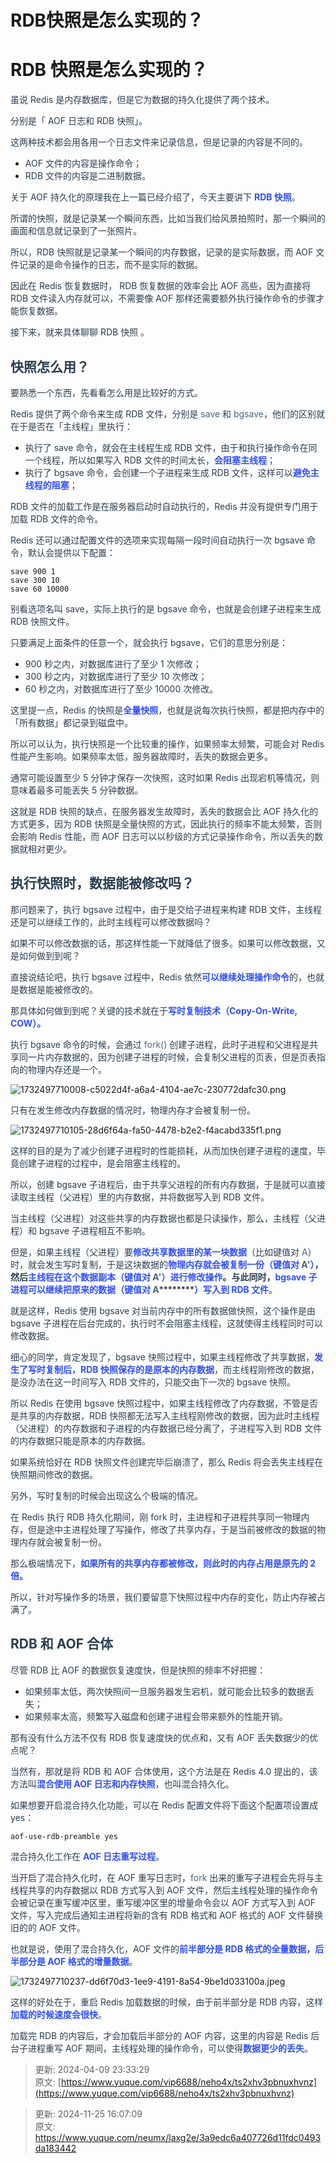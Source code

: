 # RDB快照是怎么实现的？

# RDB 快照是怎么实现的？
<font style="color:rgb(44, 62, 80);">虽说 Redis 是内存数据库，但是它为数据的持久化提供了两个技术。</font>

<font style="color:rgb(44, 62, 80);">分别是「 AOF 日志和 RDB 快照」。</font>

<font style="color:rgb(44, 62, 80);">这两种技术都会用各用一个日志文件来记录信息，但是记录的内容是不同的。</font>

+ <font style="color:rgb(44, 62, 80);">AOF 文件的内容是操作命令；</font>
+ <font style="color:rgb(44, 62, 80);">RDB 文件的内容是二进制数据。</font>

<font style="color:rgb(44, 62, 80);">关于 AOF 持久化的原理我在上一篇已经介绍了，今天主要讲下</font><font style="color:rgb(44, 62, 80);"> </font>**<font style="color:rgb(48, 79, 254);">RDB 快照</font>**<font style="color:rgb(44, 62, 80);">。</font>

<font style="color:rgb(44, 62, 80);">所谓的快照，就是记录某一个瞬间东西，比如当我们给风景拍照时，那一个瞬间的画面和信息就记录到了一张照片。</font>

<font style="color:rgb(44, 62, 80);">所以，RDB 快照就是记录某一个瞬间的内存数据，记录的是实际数据，而 AOF 文件记录的是命令操作的日志，而不是实际的数据。</font>

<font style="color:rgb(44, 62, 80);">因此在 Redis 恢复数据时， RDB 恢复数据的效率会比 AOF 高些，因为直接将 RDB 文件读入内存就可以，不需要像 AOF 那样还需要额外执行操作命令的步骤才能恢复数据。</font>

<font style="color:rgb(44, 62, 80);">接下来，就来具体聊聊 RDB 快照 。</font>

## [](https://xiaolincoding.com/redis/storage/rdb.html#%E5%BF%AB%E7%85%A7%E6%80%8E%E4%B9%88%E7%94%A8)<font style="color:rgb(44, 62, 80);">快照怎么用？</font>
<font style="color:rgb(44, 62, 80);">要熟悉一个东西，先看看怎么用是比较好的方式。</font>

<font style="color:rgb(44, 62, 80);">Redis 提供了两个命令来生成 RDB 文件，分别是</font><font style="color:rgb(44, 62, 80);"> </font><font style="color:rgb(71, 101, 130);">save</font><font style="color:rgb(44, 62, 80);"> </font><font style="color:rgb(44, 62, 80);">和</font><font style="color:rgb(44, 62, 80);"> </font><font style="color:rgb(71, 101, 130);">bgsave</font><font style="color:rgb(44, 62, 80);">，他们的区别就在于是否在「主线程」里执行：</font>

+ <font style="color:rgb(44, 62, 80);">执行了 save 命令，就会在主线程生成 RDB 文件，由于和执行操作命令在同一个线程，所以如果写入 RDB 文件的时间太长，</font>**<font style="color:rgb(48, 79, 254);">会阻塞主线程</font>**<font style="color:rgb(44, 62, 80);">；</font>
+ <font style="color:rgb(44, 62, 80);">执行了 bgsave 命令，会创建一个子进程来生成 RDB 文件，这样可以</font>**<font style="color:rgb(48, 79, 254);">避免主线程的阻塞</font>**<font style="color:rgb(44, 62, 80);">；</font>

<font style="color:rgb(44, 62, 80);">RDB 文件的加载工作是在服务器启动时自动执行的，Redis 并没有提供专门用于加载 RDB 文件的命令。</font>

<font style="color:rgb(44, 62, 80);">Redis 还可以通过配置文件的选项来实现每隔一段时间自动执行一次 bgsave 命令，默认会提供以下配置：</font>



```plain
save 900 1
save 300 10
save 60 10000
```

<font style="color:rgb(44, 62, 80);">别看选项名叫 save，实际上执行的是 bgsave 命令，也就是会创建子进程来生成 RDB 快照文件。</font>

<font style="color:rgb(44, 62, 80);">只要满足上面条件的任意一个，就会执行 bgsave，它们的意思分别是：</font>

+ <font style="color:rgb(44, 62, 80);">900 秒之内，对数据库进行了至少 1 次修改；</font>
+ <font style="color:rgb(44, 62, 80);">300 秒之内，对数据库进行了至少 10 次修改；</font>
+ <font style="color:rgb(44, 62, 80);">60 秒之内，对数据库进行了至少 10000 次修改。</font>

<font style="color:rgb(44, 62, 80);">这里提一点，Redis 的快照是</font>**<font style="color:rgb(48, 79, 254);">全量快照</font>**<font style="color:rgb(44, 62, 80);">，也就是说每次执行快照，都是把内存中的「所有数据」都记录到磁盘中。</font>

<font style="color:rgb(44, 62, 80);">所以可以认为，执行快照是一个比较重的操作，如果频率太频繁，可能会对 Redis 性能产生影响。如果频率太低，服务器故障时，丢失的数据会更多。</font>

<font style="color:rgb(44, 62, 80);">通常可能设置至少 5 分钟才保存一次快照，这时如果 Redis 出现宕机等情况，则意味着最多可能丢失 5 分钟数据。</font>

<font style="color:rgb(44, 62, 80);">这就是 RDB 快照的缺点，在服务器发生故障时，丢失的数据会比 AOF 持久化的方式更多，因为 RDB 快照是全量快照的方式，因此执行的频率不能太频繁，否则会影响 Redis 性能，而 AOF 日志可以以秒级的方式记录操作命令，所以丢失的数据就相对更少。</font>

## [](https://xiaolincoding.com/redis/storage/rdb.html#%E6%89%A7%E8%A1%8C%E5%BF%AB%E7%85%A7%E6%97%B6-%E6%95%B0%E6%8D%AE%E8%83%BD%E8%A2%AB%E4%BF%AE%E6%94%B9%E5%90%97)<font style="color:rgb(44, 62, 80);">执行快照时，数据能被修改吗？</font>
<font style="color:rgb(44, 62, 80);">那问题来了，执行 bgsave 过程中，由于是交给子进程来构建 RDB 文件，主线程还是可以继续工作的，此时主线程可以修改数据吗？</font>

<font style="color:rgb(44, 62, 80);">如果不可以修改数据的话，那这样性能一下就降低了很多。如果可以修改数据，又是如何做到到呢？</font>

<font style="color:rgb(44, 62, 80);">直接说结论吧，执行 bgsave 过程中，Redis 依然</font>**<font style="color:rgb(48, 79, 254);">可以继续处理操作命令</font>**<font style="color:rgb(44, 62, 80);">的，也就是数据是能被修改的。</font>

<font style="color:rgb(44, 62, 80);">那具体如何做到到呢？关键的技术就在于</font>**<font style="color:rgb(48, 79, 254);">写时复制技术（Copy-On-Write, COW）。</font>**

<font style="color:rgb(44, 62, 80);">执行 bgsave 命令的时候，会通过</font><font style="color:rgb(44, 62, 80);"> </font><font style="color:rgb(71, 101, 130);">fork()</font><font style="color:rgb(44, 62, 80);"> </font><font style="color:rgb(44, 62, 80);">创建子进程，此时子进程和父进程是共享同一片内存数据的，因为创建子进程的时候，会复制父进程的页表，但是页表指向的物理内存还是一个。</font>

![1732497710008-c5022d4f-a6a4-4104-ae7c-230772dafc30.png](./img/Xor7s1aytsUq_CRT/1732497710008-c5022d4f-a6a4-4104-ae7c-230772dafc30-026714.png)

<font style="color:rgb(44, 62, 80);">只有在发生修改内存数据的情况时，物理内存才会被复制一份。</font>

![1732497710105-28d6f64a-fa50-4478-b2e2-f4acabd335f1.png](./img/Xor7s1aytsUq_CRT/1732497710105-28d6f64a-fa50-4478-b2e2-f4acabd335f1-331185.png)

<font style="color:rgb(44, 62, 80);">这样的目的是为了减少创建子进程时的性能损耗，从而加快创建子进程的速度，毕竟创建子进程的过程中，是会阻塞主线程的。</font>

<font style="color:rgb(44, 62, 80);">所以，创建 bgsave 子进程后，由于共享父进程的所有内存数据，于是就可以直接读取主线程（父进程）里的内存数据，并将数据写入到 RDB 文件。</font>

<font style="color:rgb(44, 62, 80);">当主线程（父进程）对这些共享的内存数据也都是只读操作，那么，主线程（父进程）和 bgsave 子进程相互不影响。</font>

<font style="color:rgb(44, 62, 80);">但是，如果主线程（父进程）要</font>**<font style="color:rgb(48, 79, 254);">修改共享数据里的某一块数据</font>**<font style="color:rgb(44, 62, 80);">（比如键值对</font><font style="color:rgb(44, 62, 80);"> </font><font style="color:rgb(71, 101, 130);">A</font><font style="color:rgb(44, 62, 80);">）时，就会发生写时复制，于是这块数据的</font>**<font style="color:rgb(48, 79, 254);">物理内存就会被复制一份（键值对</font>****<font style="color:rgb(48, 79, 254);"> </font>****<font style="color:rgb(71, 101, 130);">A'</font>************<font style="color:rgb(48, 79, 254);">）</font>**<font style="color:rgb(44, 62, 80);">，然后</font>**<font style="color:rgb(48, 79, 254);">主线程在这个数据副本（键值对</font>****<font style="color:rgb(48, 79, 254);"> </font>****<font style="color:rgb(71, 101, 130);">A'</font>************<font style="color:rgb(48, 79, 254);">）进行修改操作</font>**<font style="color:rgb(44, 62, 80);">。与此同时，</font>**<font style="color:rgb(48, 79, 254);">bgsave 子进程可以继续把原来的数据（键值对</font>****<font style="color:rgb(48, 79, 254);"> </font>****<font style="color:rgb(71, 101, 130);">A</font>************<font style="color:rgb(48, 79, 254);">）写入到 RDB 文件</font>**<font style="color:rgb(44, 62, 80);">。</font>

<font style="color:rgb(44, 62, 80);">就是这样，Redis 使用 bgsave 对当前内存中的所有数据做快照，这个操作是由 bgsave 子进程在后台完成的，执行时不会阻塞主线程，这就使得主线程同时可以修改数据。</font>

<font style="color:rgb(44, 62, 80);">细心的同学，肯定发现了，bgsave 快照过程中，如果主线程修改了共享数据，</font>**<font style="color:rgb(48, 79, 254);">发生了写时复制后，RDB 快照保存的是原本的内存数据</font>**<font style="color:rgb(44, 62, 80);">，而主线程刚修改的数据，是没办法在这一时间写入 RDB 文件的，只能交由下一次的 bgsave 快照。</font>

<font style="color:rgb(44, 62, 80);">所以 Redis 在使用 bgsave 快照过程中，如果主线程修改了内存数据，不管是否是共享的内存数据，RDB 快照都无法写入主线程刚修改的数据，因为此时主线程（父进程）的内存数据和子进程的内存数据已经分离了，子进程写入到 RDB 文件的内存数据只能是原本的内存数据。</font>

<font style="color:rgb(44, 62, 80);">如果系统恰好在 RDB 快照文件创建完毕后崩溃了，那么 Redis 将会丢失主线程在快照期间修改的数据。</font>

<font style="color:rgb(44, 62, 80);">另外，写时复制的时候会出现这么个极端的情况。</font>

<font style="color:rgb(44, 62, 80);">在 Redis 执行 RDB 持久化期间，刚 fork 时，主进程和子进程共享同一物理内存，但是途中主进程处理了写操作，修改了共享内存，于是当前被修改的数据的物理内存就会被复制一份。</font>

<font style="color:rgb(44, 62, 80);">那么极端情况下，</font>**<font style="color:rgb(48, 79, 254);">如果所有的共享内存都被修改，则此时的内存占用是原先的 2 倍。</font>**

<font style="color:rgb(44, 62, 80);">所以，针对写操作多的场景，我们要留意下快照过程中内存的变化，防止内存被占满了。</font>

## [](https://xiaolincoding.com/redis/storage/rdb.html#rdb-%E5%92%8C-aof-%E5%90%88%E4%BD%93)<font style="color:rgb(44, 62, 80);">RDB 和 AOF 合体</font>
<font style="color:rgb(44, 62, 80);">尽管 RDB 比 AOF 的数据恢复速度快，但是快照的频率不好把握：</font>

+ <font style="color:rgb(44, 62, 80);">如果频率太低，两次快照间一旦服务器发生宕机，就可能会比较多的数据丢失；</font>
+ <font style="color:rgb(44, 62, 80);">如果频率太高，频繁写入磁盘和创建子进程会带来额外的性能开销。</font>

<font style="color:rgb(44, 62, 80);">那有没有什么方法不仅有 RDB 恢复速度快的优点和，又有 AOF 丢失数据少的优点呢？</font>

<font style="color:rgb(44, 62, 80);">当然有，那就是将 RDB 和 AOF 合体使用，这个方法是在 Redis 4.0 提出的，该方法叫</font>**<font style="color:rgb(48, 79, 254);">混合使用 AOF 日志和内存快照</font>**<font style="color:rgb(44, 62, 80);">，也叫混合持久化。</font>

<font style="color:rgb(44, 62, 80);">如果想要开启混合持久化功能，可以在 Redis 配置文件将下面这个配置项设置成 yes：</font>



```plain
aof-use-rdb-preamble yes
```

<font style="color:rgb(44, 62, 80);">混合持久化工作在</font><font style="color:rgb(44, 62, 80);"> </font>**<font style="color:rgb(48, 79, 254);">AOF 日志重写过程</font>**<font style="color:rgb(44, 62, 80);">。</font>

<font style="color:rgb(44, 62, 80);">当开启了混合持久化时，在 AOF 重写日志时，</font><font style="color:rgb(71, 101, 130);">fork</font><font style="color:rgb(44, 62, 80);"> </font><font style="color:rgb(44, 62, 80);">出来的重写子进程会先将与主线程共享的内存数据以 RDB 方式写入到 AOF 文件，然后主线程处理的操作命令会被记录在重写缓冲区里，重写缓冲区里的增量命令会以 AOF 方式写入到 AOF 文件，写入完成后通知主进程将新的含有 RDB 格式和 AOF 格式的 AOF 文件替换旧的的 AOF 文件。</font>

<font style="color:rgb(44, 62, 80);">也就是说，使用了混合持久化，AOF 文件的</font>**<font style="color:rgb(48, 79, 254);">前半部分是 RDB 格式的全量数据，后半部分是 AOF 格式的增量数据</font>**<font style="color:rgb(44, 62, 80);">。</font>

![1732497710237-dd6f70d3-1ee9-4191-8a54-9be1d033100a.jpeg](./img/Xor7s1aytsUq_CRT/1732497710237-dd6f70d3-1ee9-4191-8a54-9be1d033100a-051331.jpeg)

<font style="color:rgb(44, 62, 80);">这样的好处在于，重启 Redis 加载数据的时候，由于前半部分是 RDB 内容，这样</font>**<font style="color:rgb(48, 79, 254);">加载的时候速度会很快</font>**<font style="color:rgb(44, 62, 80);">。</font>

<font style="color:rgb(44, 62, 80);">加载完 RDB 的内容后，才会加载后半部分的 AOF 内容，这里的内容是 Redis 后台子进程重写 AOF 期间，主线程处理的操作命令，可以使得</font>**<font style="color:rgb(48, 79, 254);">数据更少的丢失</font>**<font style="color:rgb(44, 62, 80);">。</font>



> 更新: 2024-04-09 23:33:29  
原文: [https://www.yuque.com/vip6688/neho4x/ts2xhv3pbnuxhvnz](https://www.yuque.com/vip6688/neho4x/ts2xhv3pbnuxhvnz)
>



> 更新: 2024-11-25 16:07:09  
> 原文: <https://www.yuque.com/neumx/laxg2e/3a9edc6a407726d11fdc0493da183442>